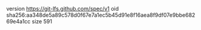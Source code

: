 version https://git-lfs.github.com/spec/v1
oid sha256:aa348de5a89c578d0f67e7a1ec5b45d91e8f16aea8f9df07e9bbe68269e4a1cc
size 591
